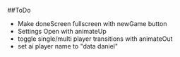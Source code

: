 ##ToDo
- Make doneScreen fullscreen with newGame button
- Settings Open with animateUp
- toggle single/multi player transitions with animateOut
- set ai player name to "data daniel"
